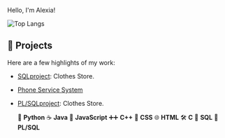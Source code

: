 Hello, I'm Alexia!

![Top Langs](https://github-readme-stats.vercel.app/api/top-langs/?username=alexiatanasie&layout=compact)
  
## 🚀 Projects
Here are a few highlights of my work:
- [SQLproject](https://github.com/alexiatanasie/SQLproject): Clothes Store.
- [Phone Service System](https://github.com/alexiatanasie/PhoneServiceSystem)
- [PL/SQLproject](https://github.com/alexiatanasie/Clothes-Store): Clothes Store.


    🐍 **Python**
    ☕ **Java**
    📜 **JavaScript**
    ➕➕ **C++**
    🎨 **CSS**
    🌐 **HTML**
    🛠️ **C**
    💾 **SQL**
    🔄 **PL/SQL**
